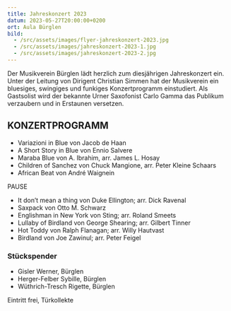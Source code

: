 ```yaml
---
title: Jahreskonzert 2023
datum: 2023-05-27T20:00:00+0200
ort: Aula Bürglen
bild:
  - /src/assets/images/flyer-jahreskonzert-2023.jpg
  - /src/assets/images/jahreskonzert-2023-1.jpg
  - /src/assets/images/jahreskonzert-2023-2.jpg
---
```


Der Musikverein Bürglen lädt herzlich zum diesjährigen Jahreskonzert ein.
Unter der Leitung von Dirigent Christian Simmen hat der Musikverein ein bluesiges, swingiges und funkiges Konzertprogramm einstudiert.
Als Gastsolist wird der bekannte Urner Saxofonist Carlo Gamma das Publikum verzaubern und in Erstaunen versetzen.

## KONZERTPROGRAMM

- Variazioni in Blue von Jacob de Haan
- A Short Story in Blue von Ennio Salvere
- Maraba Blue von A. Ibrahim, arr. James L. Hosay
- Children of Sanchez von Chuck Mangione, arr. Peter Kleine Schaars
- African Beat von André Waignein

PAUSE

- It don’t mean a thing von Duke Ellington; arr. Dick Ravenal
- Saxpack von Otto M. Schwarz
- Englishman in New York von Sting; arr. Roland Smeets
- Lullaby of Birdland von George Shearing; arr. Gilbert Tinner
- Hot Toddy von Ralph Flanagan; arr. Willy Hautvast
- Birdland von Joe Zawinul; arr. Peter Feigel

### Stückspender

- Gisler Werner, Bürglen
- Herger-Felber Sybille, Bürglen
- Wüthrich-Tresch Rigette, Bürglen

Eintritt frei, Türkollekte
